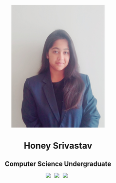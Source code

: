 <p align="center">
<img src="img/HoneySrivastav.jpg" height="400">

<h1 align="center">Honey Srivastav</h1>

<h2 align="center">Computer Science Undergraduate</h2>

<p align='center'>
  <a href="mailto:srivastav.honey20@gmail.com"><img height="50" src="img/gmail.png?raw=true"></a>&nbsp;&nbsp;
  <a href="http://www.linkedin.com/in/honey-srivastav208"><img height="50" src="img/linkedin.png?raw=true"></a>&nbsp;&nbsp;
  <a href="https://github.com/Honey20"><img height="50" src="img/website.png?raw=true"></a>&nbsp;&nbsp;
</p>
</p>